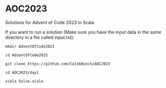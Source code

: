 # AOC2023
Solutions for Advent of Code 2023 in Scala

If you want to run a solution (Make sure you have the input data in the same directory in a file called input.txt):
```
mkdir AdventOfCode2023
```
```
cd AdventOfCode2023
```
```
git clone https://github.com/CalebBunch/AOC2023
```
```
cd AOC2023/day1
```
```
scala Solve.scala
```
